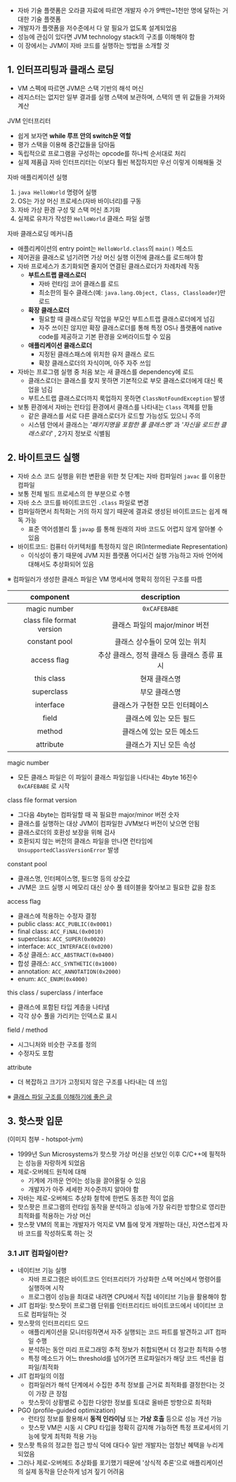 - 자바 기술 플랫폼은 오라클 자료에 따르면 개발자 수가 9백만~1천만 명에 달하는 거대한 기술 플랫폼
- 개발자가 플랫폼을 저수준에서 다 알 필요가 없도록 설계되었음
- 성능에 관심이 있다면 JVM technology stack의 구조를 이해해야 함
- 이 장에서는 JVM이 자바 코드를 실행하는 방법을 소개할 것

## 1. 인터프리팅과 클래스 로딩

- VM 스펙에 따르면 JVM은 스택 기반의 해석 머신
- 레지스터는 없지만 일부 결과를 실행 스택에 보관하며, 스택의 맨 위 값들을 가져와 계산

JVM 인터프리터

- 쉽게 보자면 **while 루프 안의 switch문 역할**
- 평가 스택을 이용해 중간값들을 담아둠
- 독립적으로 프로그램을 구성하는 opcode를 하나씩 순서대로 처리
- 실제 제품급 자바 인터프리터는 이보다 훨씬 복잡하지만 우선 이렇게 이해해둘 것

자바 애플리케이션 실행

1. `java HelloWorld` 명령어 실행
2. OS는 가상 머신 프로세스(자바 바이너리)를 구동
3. 자바 가상 환경 구성 및 스택 머신 초기화
4. 실제로 유저가 작성한 `HelloWorld` 클래스 파일 실행

자바 클래스로딩 메커니즘

- 애플리케이션의 entry point는 `HelloWorld.class`의 `main()` 메소드
- 제어권을 클래스로 넘기려면 가상 머신 실행 이전에 클래스를 로드해야 함
- 자바 프로세스가 초기화되면 줄지어 연결된 클래스로더가 차례차례 작동
  - **부트스트랩 클래스로더**
    - 자바 런타임 코어 클래스를 로드
    - 최소한의 필수 클래스(예: `java.lang.Object, Class, Classloader`)만 로드
  - **확장 클래스로더**
    - 필요할 때 클래스로딩 작업을 부모인 부트스트랩 클래스로더에게 넘김
    - 자주 쓰이진 않지만 확장 클래스로더를 통해 특정 OS나 플랫폼에 native code를 제공하고 기본 환경을 오버라이드할 수 있음
  - **애플리케이션 클래스로더**
    - 지정된 클래스패스에 위치한 유저 클래스 로드
    - 확장 클래스로더의 자식이며, 아주 자주 쓰임
- 자바는 프로그램 실행 중 처음 보는 새 클래스를 dependency에 로드
  - 클래스로더는 클래스를 찾지 못하면 기본적으로 부모 클래스로더에게 대신 룩업을 넘김
  - 부트스트랩 클래스로더까지 룩업하지 못하면 `ClassNotFoundException` 발생
- 보통 환경에서 자바는 런타임 환경에서 클래스를 나타내는 `Class` 객체를 만듦
  - 같은 클래스를 서로 다른 클래스로더가 로드할 가능성도 있으니 주의
  - 시스템 안에서 클래스는 _'패키지명을 포함한 풀 클래스명'_ 과 _'자신을 로드한 클래스로더'_ , 2가지 정보로 식별됨

## 2. 바이트코드 실행

- 자바 소스 코드 실행을 위한 변환을 위한 첫 단계는 자바 컴파일러 `javac` 를 이용한 컴파일
- 보통 전체 빌드 프로세스의 한 부분으로 수행
- 자바 소스 코드를 바이트코드인 `.class` 파일로 변경
- 컴파일하면서 최적화는 거의 하지 않기 때문에 결과로 생성된 바이트코드는 쉽게 해독 가능
  - 표준 역어셈블리 툴 `javap` 를 통해 원래의 자바 코드도 어렵지 않게 알아볼 수 있음
- 바이트코드: 컴퓨터 아키텍처를 특정하지 않은 IR(Intermediate Representation)
  - 이식성이 좋기 때문에 JVM 지원 플랫폼 어디서건 실행 가능하고 자바 언어에 대해서도 추상화되어 있음

※ 컴파일러가 생성한 클래스 파일은 VM 명세서에 명확히 정의된 구조를 따름

|         component         |                 description                  |
| :-----------------------: | :------------------------------------------: |
|       magic number        |                 `0xCAFEBABE`                 |
| class file format version |        클래스 파일의 major/minor 버전        |
|       constant pool       |        클래스 상수들이 모여 있는 위치        |
|        access flag        | 추상 클래스, 정적 클래스 등 클래스 종류 표시 |
|        this class         |                현재 클래스명                 |
|        superclass         |                부모 클래스명                 |
|         interface         |       클래스가 구현한 모든 인터페이스        |
|           field           |           클래스에 있는 모든 필드            |
|          method           |          클래스에 있는 모든 메소드           |
|         attribute         |           클래스가 지닌 모든 속성            |

magic number

- 모든 클래스 파일은 이 파일이 클래스 파일임을 나타내는 4byte 16진수 `0xCAFEBABE` 로 시작

class file format version

- 그다음 4byte는 컴파일할 때 꼭 필요한 major/minor 버전 숫자
- 클래스를 실행하는 대상 JVM이 컴파일한 JVM보다 버전이 낮으면 안됨
- 클래스로더의 호환성 보장을 위해 검사
- 호환되지 않는 버전의 클래스 파일을 만나면 런타임에 `UnsupportedClassVersionError` 발생

constant pool

- 클래스명, 인터페이스명, 필드명 등의 상숫값
- JVM은 코드 실행 시 메모리 대신 상수 풀 테이블을 찾아보고 필요한 값을 참조

access flag

- 클래스에 적용하는 수정자 결정
- public class: `ACC_PUBLIC(0x0001)`
- final class: `ACC_FiNAL(0x0010)`
- superclass: `ACC_SUPER(0x0020)`
- interface: `ACC_INTERFACE(0x0200)`
- 추상 클래스: `ACC_ABSTRACT(0x0400)`
- 합성 클래스: `ACC_SYNTHETIC(0x1000)`
- annotation: `ACC_ANNOTATION(0x2000)`
- enum: `ACC_ENUM(0x4000)`

this class / superclass / interface

- 클래스에 포함된 타입 계층을 나타냄
- 각각 상수 풀을 가리키는 인덱스로 표시

field / method

- 시그니처와 비슷한 구조를 정의
- 수정자도 포함

attribute

- 더 복잡하고 크기가 고정되지 않은 구조를 나타내는 데 쓰임

※ [클래스 파일 구조를 이해하기에 좋은 글](https://blog.lse.epita.fr//2014/04/28/0xcafebabe-java-class-file-format-an-overview.html)

## 3. 핫스팟 입문

(이미지 첨부 - hotspot-jvm)

- 1999년 Sun Microsystems가 핫스팟 가상 머신을 선보인 이후 C/C++에 필적하는 성능을 자랑하게 되었음
- 제로-오버헤드 원칙에 대해
  - 기계에 가까운 언어는 성능을 끌어올릴 수 있음
  - 개발자가 아주 세세한 저수준까지 알아야 함
- 자바는 제로-오버헤드 추상화 철학에 한번도 동조한 적이 없음
- 핫스팟은 프로그램의 런타임 동작을 분석하고 성능에 가장 유리한 방향으로 영리한 최적화를 적용하는 가상 머신
- 핫스팟 VM의 목표는 개발자가 억지로 VM 틀에 맞게 개발하는 대신, 자연스럽게 자바 코드를 작성하도록 하는 것

### 3.1 JIT 컴파일이란?

- 네이티브 기능 실행
  - 자바 프로그램은 바이트코드 인터프리터가 가상화한 스택 머신에서 명령어를 실행하며 시작
  - 프로그램이 성능을 최대로 내려면 CPU에서 직접 네이티브 기능을 활용해야 함
- JIT 컴파일: 핫스팟이 프로그램 단위를 인터프리티드 바이트코드에서 네이티브 코드로 컴파일하는 것
- 핫스팟의 인터프리티드 모드
  - 애플리케이션을 모니터링하면서 자주 실행되는 코드 파트를 발견하고 JIT 컴파일 수행
  - 분석하는 동안 미리 프로그래밍 추적 정보가 취합되면서 더 정교한 최적화 수행
  - 특정 메소드가 어느 threshold를 넘어가면 프로파일러가 해당 코드 섹션을 컴파일/최적화
- JIT 컴파일의 이점
  - 컴파일러가 해석 단계에서 수집한 추적 정보를 근거로 최적화를 결정한다는 것이 가장 큰 장점
  - 핫스팟이 상황별로 수집한 다양한 정보를 토대로 올바른 방향으로 최적화
- PGO (profile-guided optimization)
  - 런타임 정보를 활용해서 **동적 인라이닝** 또는 **가상 호출** 등으로 성능 개선 가능
  - 핫스팟 VM은 시동 시 CPU 타입을 정확히 감지해 가능하면 특정 프로세서의 기능에 맞게 최적화 적용 가능
- 핫스팟 특유의 정교한 접근 방식 덕에 대다수 일반 개발자는 엄청난 혜택을 누리게 되었음
- 그러나 제로-오버헤드 추상화를 포기했기 때문에 '상식적 추론'으로 애플리케이션의 실제 동작을 단순하게 넘겨 짚기 어려움
